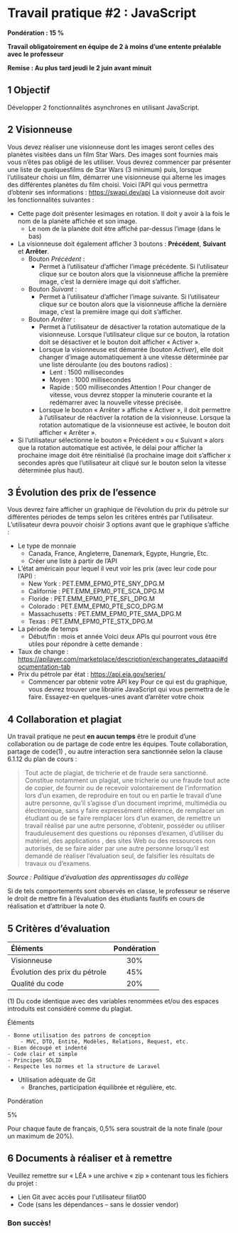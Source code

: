 # Travail pratique #2 : JavaScript
**Pondération : 15 %**

**Travail obligatoirement en équipe de 2 à moins d’une entente préalable avec le professeur**

**Remise : Au plus tard jeudi le 2 juin avant minuit**
## 1 Objectif
Développer 2 fonctionnalités asynchrones en utilisant JavaScript.
## 2 Visionneuse
Vous devez réaliser une visionneuse dont les images seront celles des planètes visitées dans un
film Star Wars. Des images sont fournies mais vous n’êtes pas obligé de les utiliser.
Vous devrez commencer par présenter une liste de quelquesfilms de Star Wars (3 minimum) puis,
lorsque l’utilisateur choisi un film, démarrer une visionneuse qui alterne les images des
différentes planètes du film choisi.
Voici l’API qui vous permettra d’obtenir ses informations : https://swapi.dev/api
La visionneuse doit avoir les fonctionnalités suivantes :
- Cette page doit présenter lesimages en rotation. Il doit y avoir à la fois le nom de la planète
affichée et son image.
    - Le nom de la planète doit être affiché par-dessus l’image (dans le bas)
- La visionneuse doit également afficher 3 boutons : **Précédent**, **Suivant** et **Arrêter**.
    - Bouton *Précédent* :
        - Permet à l’utilisateur d’afficher l’image précédente. Si l’utilisateur clique sur ce bouton alors que la visionneuse affiche la première image, c’est la dernière image qui doit s’afficher.
    - Bouton *Suivant* :
        - Permet à l’utilisateur d’afficher l’image suivante. Si l’utilisateur clique sur ce bouton alors que la visionneuse affiche la dernière image, c’est la première image qui doit s’afficher.
    - Bouton *Arrêter* :
        - Permet à l’utilisateur de désactiver la rotation automatique de la visionneuse. Lorsque l’utilisateur clique sur ce bouton, la rotation doit se désactiver et le bouton doit afficher « Activer ».
        - Lorsque la visionneuse est démarrée (bouton *Activer*), elle doit changer d’image automatiquement à une vitesse déterminée par une liste déroulante (ou des boutons radios) :
            - Lent : 1500 millisecondes
            - Moyen : 1000 millisecondes
            - Rapide : 500 millisecondes
        Attention ! Pour changer de vitesse, vous devrez stopper la minuterie courante et la redémarrer avec la nouvelle vitesse précisée.
        - Lorsque le bouton « Arrêter » affiche « Activer », il doit permettre à l’utilisateur de réactiver la rotation de la visionneuse. Lorsque la rotation automatique de la visionneuse est activée, le bouton doit afficher « Arrêter ».
- Si l’utilisateur sélectionne le bouton « Précédent » ou « Suivant » alors que la rotation automatique est activée, le délai pour afficher la prochaine image doit être réinitialisé (la prochaine image doit s’afficher x secondes après que l’utilisateur ait cliqué sur le bouton selon la vitesse déterminée plus haut).
## 3 Évolution des prix de l’essence
Vous devrez faire afficher un graphique de l’évolution du prix du pétrole sur différentes périodes
de temps selon les critères entrés par l’utilisateur.
L’utilisateur devra pouvoir choisir 3 options avant que le graphique s’affiche :
- Le type de monnaie
    - Canada, France, Angleterre, Danemark, Egypte, Hungrie, Etc.
    - Créer une liste à partir de l’API
- L’état américain pour lequel il veut voir les prix (avec leur code pour l’API) :
    - New York : PET.EMM_EPM0_PTE_SNY_DPG.M
    - Californie : PET.EMM_EPM0_PTE_SCA_DPG.M
    - Floride : PET.EMM_EPM0_PTE_SFL_DPG.M
    - Colorado : PET.EMM_EPM0_PTE_SCO_DPG.M
    - Massachusetts : PET.EMM_EPM0_PTE_SMA_DPG.M
    - Texas : PET.EMM_EPM0_PTE_STX_DPG.M
- La période de temps
    - Début/fin : mois et année
Voici deux APIs qui pourront vous être utiles pour répondre à cette demande :
- Taux de change : https://apilayer.com/marketplace/description/exchangerates_dataapi#documentation-tab
- Prix du pétrole par état : https://api.eia.gov/series/
    - Commencer par obtenir votre API key
Pour ce qui est du graphique, vous devrez trouver une librairie JavaScript qui vous permettra de le faire. Essayez-en quelques-unes avant d’arrêter votre choix
## 4 Collaboration et plagiat
Un travail pratique ne peut **en aucun temps** être le produit d’une collaboration ou de partage de code entre les équipes. Toute collaboration, partage de code(1) , ou autre interaction sera sanctionnée
selon la clause 6.1.12 du plan de cours :
> Tout acte de plagiat, de tricherie et de fraude sera sanctionné. Constitue notamment un plagiat, une tricherie ou une fraude tout acte de copier, de fournir ou de recevoir volontairement de l’information lors d’un examen, de reproduire en tout ou en partie le travail d’une autre personne, qu’il s’agisse d’un document imprimé, multimédia ou électronique, sans y faire expressément référence, de remplacer un étudiant ou de se faire remplacer lors d’un examen, de remettre un travail réalisé par une autre personne, d’obtenir, posséder ou utiliser frauduleusement des questions ou réponses d’examen, d’utiliser du matériel, des applications , des sites Web ou des ressources non autorisés, de se faire aider par une autre personne lorsqu’il est demandé de réaliser l’évaluation seul, de falsifier les résultats de travaux ou d’examens.

*Source : Politique d’évaluation des apprentissages du collège*

Si de tels comportements sont observés en classe, le professeur se réserve le droit de mettre fin à
l’évaluation des étudiants fautifs en cours de réalisation et d’attribuer la note 0.
## 5 Critères d’évaluation
Éléments | Pondération
|:---|:---:|
| Visionneuse | 30% |
| Évolution des prix du pétrole | 45% |
| Qualité du code | 20% |

(1) Du code identique avec des variables renommées et/ou des espaces introduits est considéré comme du plagiat.

Éléments

    - Bonne utilisation des patrons de conception
        - MVC, DTO, Entité, Modèles, Relations, Request, etc.
    - Bien découpé et indenté
    - Code clair et simple
    - Principes SOLID
    - Respecte les normes et la structure de Laravel
- Utilisation adéquate de Git
    - Branches, participation équilibrée et régulière, etc.

Pondération

5%

Pour chaque faute de français, 0,5% sera soustrait de la note finale (pour un maximum de 20%).
## 6 Documents à réaliser et à remettre
Veuillez remettre sur « LÉA » une archive « zip » contenant tous les fichiers du projet :
- Lien Git avec accès pour l'utilisateur filiat00
- Code (sans les dépendances – sans le dossier vendor)
### Bon succès!
